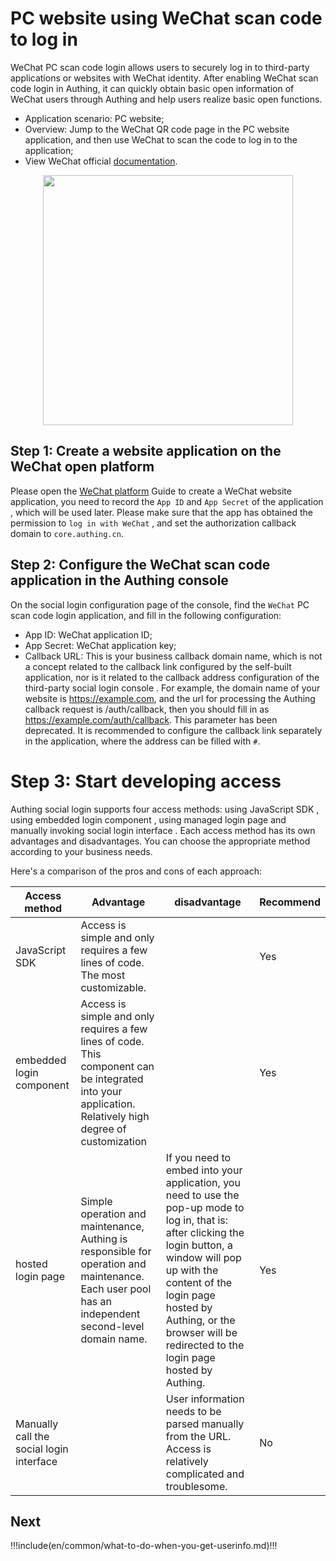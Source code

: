 # PC website using WeChat scan code to log in

<LastUpdated/>

WeChat PC scan code login allows users to securely log in to third-party applications or websites with WeChat identity. After enabling WeChat scan code login in Authing, it can quickly obtain basic open information of WeChat users through Authing and help users realize basic open functions.

- Application scenario: PC website;
- Overview: Jump to the WeChat QR code page in the PC website application, and then use WeChat to scan the code to log in to the application;
- View WeChat official [documentation](https://developers.weixin.qq.com/doc/oplatform/en/Website_App/WeChat_Login/Wechat_Login.html).

<img src="../images/wechat-pc-scan-login.png" height="400px" style="display:block;margin: 0 auto;"/>

<!-- ## Sample Code

You can get sample code here: [https://github.com/Authing/wechat-eco-solution](https://github.com/Authing/wechat-eco-solution)。 -->

## Step 1: Create a website application on the WeChat open platform

Please open the [WeChat platform](https://open.weixin.qq.com/cgi-bin/frame?t=home/web_tmpl) Guide to create a WeChat website application, you need to record the `App ID` and `App Secret` of the application , which will be used later. Please make sure that the app has obtained the permission to `log in with WeChat` , and set the authorization callback domain to `core.authing.cn`.

## Step 2: Configure the WeChat scan code application in the Authing console

On the social login configuration page of the console, find the `WeChat` PC scan code login application, and fill in the following configuration:

- App ID: WeChat application ID;
- App Secret: WeChat application key;
- Callback URL: This is your business callback domain name, which is not a concept related to the callback link configured by the self-built application, nor is it related to the callback address configuration of the third-party social login console . For example, the domain name of your website is https://example.com, and the url for processing the Authing callback request is /auth/callback, then you should fill in as https://example.com/auth/callback. This parameter has been deprecated. It is recommended to configure the callback link separately in the application, where the address can be filled with `#`.

# Step 3: Start developing access

Authing social login supports four access methods: using JavaScript SDK , using embedded login component , using managed login page and manually invoking social login interface . Each access method has its own advantages and disadvantages. You can choose the appropriate method according to your business needs.

Here's a comparison of the pros and cons of each approach:

| Access method                            | Advantage                                                                                                                                               | disadvantage                                                                                                                                                                                                                                                                       | Recommend |
| ---------------------------------------- | ------------------------------------------------------------------------------------------------------------------------------------------------------- | ---------------------------------------------------------------------------------------------------------------------------------------------------------------------------------------------------------------------------------------------------------------------------------- | --------- |
| JavaScript SDK                           | Access is simple and only requires a few lines of code. The most customizable.                                                                          |                                                                                                                                                                                                                                                                                    | Yes       |
| embedded login component                 | Access is simple and only requires a few lines of code. This component can be integrated into your application. Relatively high degree of customization |                                                                                                                                                                                                                                                                                    | Yes       |
| hosted login page                        | Simple operation and maintenance, Authing is responsible for operation and maintenance. Each user pool has an independent second-level domain name.     | If you need to embed into your application, you need to use the pop-up mode to log in, that is: after clicking the login button, a window will pop up with the content of the login page hosted by Authing, or the browser will be redirected to the login page hosted by Authing. | Yes       |
| Manually call the social login interface |                                                                                                                                                         | User information needs to be parsed manually from the URL. Access is relatively complicated and troublesome.                                                                                                                                                                       | No        |

<StackSelector snippet="social-login" selectLabel="Method" :order="['sdk', 'embeded-component', 'hosted-page', 'manually']"/>

## Next

!!!include(en/common/what-to-do-when-you-get-userinfo.md)!!!
